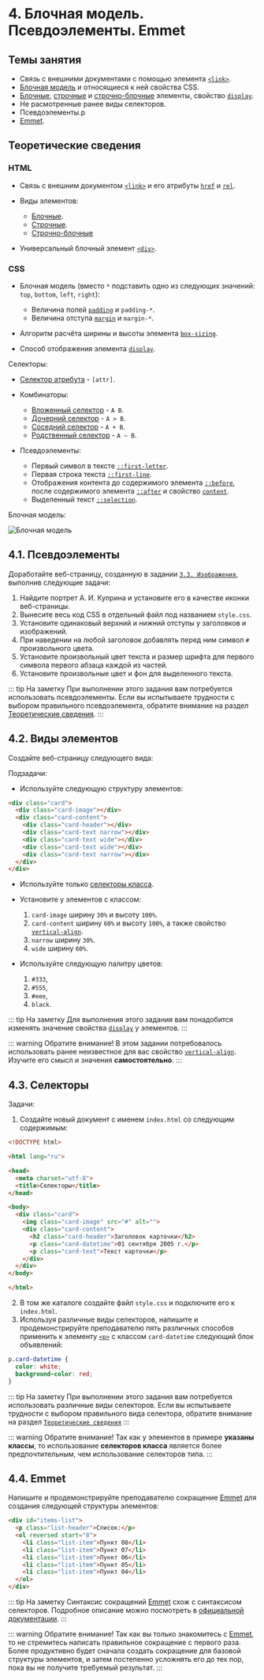 # 4. Блочная модель. Псевдоэлементы. Emmet

## Темы занятия

- Связь с внешними документами с помощью элемента
[`<link>`](https://webref.ru/html/link).
- [Блочная модель](https://webref.ru/layout/learn-html-css/box-model) и 
относящиеся к ней свойства CSS.
- [Блочные](https://webref.ru/course/block-inline/block),
[строчные](https://webref.ru/course/block-inline/inline) и
[строчно-блочные](https://webref.ru/course/block-inline/inline-block) 
элементы, свойство [`display`](https://webref.ru/css/display).
- Не расмотренные ранее виды селекторов.
- Псевдоэлементы.p
- [Emmet](https://emmet.io).

## Теоретические сведения

### HTML

- Связь с внешним документом [`<link>`](https://webref.ru/html/link) и его 
атрибуты [`href`](https://webref.ru/html/link/href) и
[`rel`](https://webref.ru/html/link/rel).

- Виды элементов:

  - [Блочные](https://webref.ru/course/block-inline/block).
  - [Строчные](https://webref.ru/course/block-inline/inline).
  - [Строчно-блочные](https://webref.ru/course/block-inline/inline-block)

- Универсальный блочный элемент [`<div>`](https://webref.ru/html/div).

### CSS

- Блочная модель (вместо `*` подставить одно из следующих значений: `top`, 
`bottom`, `left`, `right`):

  - Величина полей [`padding`](https://webref.ru/css/padding) и `padding-*`.
  - Величина отступа [`margin`](https://webref.ru/css/padding) и `margin-*`.

- Алгоритм расчёта ширины и высоты элемента
[`box-sizing`](https://webref.ru/css/box-sizing).
- Способ отображения элемента [`display`](https://webref.ru/css/display).

Селекторы:

- [Селектор атрибута](https://webref.ru/css/selector/attr) - `[attr]`.

- Комбинаторы:

  - [Вложенный селектор](https://webref.ru/css/selector/descendant) - `A B`.
  - [Дочерний селектор](https://webref.ru/css/selector/child) - `A > B`.
  - [Соседний селектор](https://webref.ru/css/selector/adjacent) - `A + B`.
  - [Родственный селектор](https://webref.ru/css/selector/sibling) - `A ~ B`.

- Псевдоэлементы:

  - Первый символ в тексте
  [`::first-letter`](https://webref.ru/css/first-letter).
  - Первая строка текста [`::first-line`](https://webref.ru/css/first-line).
  - Отображения контента до содержимого элемента
  [`::before`](https://webref.ru/css/before), после содержимого элемента
  [`::after`](https://webref.ru/css/after) и свойство
  [`content`](https://webref.ru/css/content).
  - Выделенный текст [`::selection`](https://webref.ru/css/first-line).

Блочная модель:

![Блочная модель](./assets/box_model.svg)

## 4.1. Псевдоэлементы

Доработайте веб-страницу, созданную в задании
[`3.3. Изображения`](/practice/03/#_3-3-изображения), выполнив следующие 
задачи:

1. Найдите портрет А. И. Куприна и установите его в качестве иконки 
веб-страницы.
2. Вынесите весь код CSS в отдельный файл под названием `style.css`.
3. Установите одинаковый верхний и нижний отступы у заголовков и изображений.
4. При наведении на любой заголовок добавлять перед ним символ `#` 
произвольного цвета.
5. Установите произвольный цвет текста и размер шрифта для первого символа 
первого абзаца каждой из частей.
6. Установите произвольные цвет и фон для выделенного текста.

::: tip На заметку
При выполнении этого задания вам потребуется использовать псевдоэлементы. 
Если вы испытываете трудности с выбором правильного псевдоэлемента, обратите
внимание на раздел [Теоретические сведения](#теоретические-сведения).
:::

## 4.2. Виды элементов

Создайте веб-страницу следующего вида:

<practice-04-task-02/>

Подзадачи:

- Используйте следующую структуру элементов:

```html
<div class="card">
  <div class="card-image"></div>
  <div class="card-content">
    <div class="card-header"></div>
    <div class="card-text narrow"></div>
    <div class="card-text wide"></div>
    <div class="card-text wide"></div>
    <div class="card-text narrow"></div>
  </div>
</div>
```

- Используйте только [селекторы класса](https://webref.ru/css/selector/class).
- Установите у элементов с классом:

  1. `card-image` ширину `30%` и высоту `100%`.
  2. `card-content` ширину `60%` и высоту `100%`, а также свойство 
  [`vertical-align`](https://webref.ru/css/vertical-align).
  3. `narrow` ширину `30%`.
  4. `wide` ширину `60%`.

- Используйте следующую палитру цветов:

  1. `#333`,
  2. `#555`,
  3. `#eee`,
  4. `black`.

::: tip На заметку
Для выполнения этого задания вам понадобится изменять значение свойства 
[`display`](https://webref.ru/css/display) у элементов.
:::

::: warning Обратите внимание!
В этом задании потребовалось использовать ранее неизвестное для вас свойство
[`vertical-align`](https://webref.ru/css/vertical-align). Изучите его смысл 
и значения **самостоятельно**.
:::

## 4.3. Селекторы

Задачи:

1. Создайте новый документ с именем `index.html` со следующим содержимым:

```html
<!DOCTYPE html>

<html lang="ru">

<head>
  <meta charset="utf-8">
  <title>Селекторы</title>
</head>

<body>
  <div class="card">
    <img class="card-image" src="#" alt="">
    <div class="card-content">
      <h2 class="card-header">Заголовок карточки</h2>
      <p class="card-datetime">01 сентября 2005 г.</p>
      <p class="card-text">Текст карточки</p>
    </div>
  </div>
</body>

</html>
```

2. В том же каталоге создайте файл `style.css` и подключите его к `index.html`.
3. Используя различные виды селекторов, напишите и продемонстрируйте 
преподавателю пять различных способов применить к элементу
[`<p>`](https://webref.ru/html/p) с классом `card-datetime` следующий блок 
объявлений:

```css
p.card-datetime {
  color: white;
  background-color: red;
}
```

::: tip На заметку
При выполнении этого задания вам потребуется использовать различные виды 
селекторов. Если вы испытываете трудности с выбором правильного вида 
селектора, обратите внимание на раздел
[`Теоретические сведения`](#теоретические-сведения)
:::

::: warning Обратите внимание!
Так как у элементов в примере **указаны классы**, то использование 
**селекторов класса** является более предпочтительным, чем использование 
селекторов типа.
:::

## 4.4. Emmet

Напишите и продемонстрируйте преподавателю сокращение
[Emmet](https://emmet.io) для создания следующей структуры элементов:

```html
<div id="items-list">
  <p class="list-header">Список:</p>
  <ol reversed start="8">
    <li class="list-item">Пункт 08</li>
    <li class="list-item">Пункт 07</li>
    <li class="list-item">Пункт 06</li>
    <li class="list-item">Пункт 05</li>
    <li class="list-item">Пункт 04</li>
  </ol>
</div>
```

::: tip На заметку
Синтаксис сокращений [Emmet](https://emmet.io) схож с синтаксисом селекторов.
Подробное описание можно посмотреть в
[официальной документации](https://docs.emmet.io/abbreviations/syntax).
:::

::: warning Обратите внимание!
Так как вы только знакомитесь с [Emmet](https://emmet.io), то не стремитесь 
написать правильное сокращение с первого раза. Более продуктивно будет 
сначала создать сокращение для базовой структуры элементов, и затем 
постепенно усложнять его до тех пор, пока вы не получите требуемый результат.
:::

<disqus-comments/>
<script-button/>